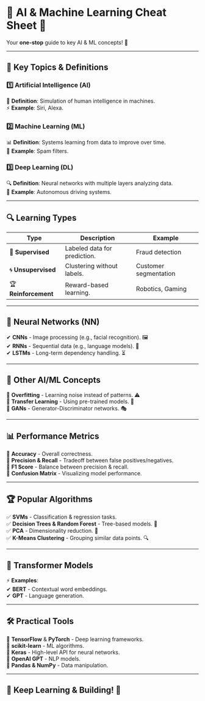 # 🤖 AI & Machine Learning Cheat Sheet 🚀  

Your **one-stop** guide to key AI & ML concepts! 🎯  

---

## 📌 Key Topics & Definitions  

### 1️⃣ Artificial Intelligence (AI)  
🧠 **Definition**: Simulation of human intelligence in machines.  
⚡ **Example**: Siri, Alexa.  

### 2️⃣ Machine Learning (ML)  
📊 **Definition**: Systems learning from data to improve over time.  
📩 **Example**: Spam filters.  

### 3️⃣ Deep Learning (DL)  
🔍 **Definition**: Neural networks with multiple layers analyzing data.  
🚗 **Example**: Autonomous driving systems.  

---

## 🔍 Learning Types  

| Type            | Description                      | Example |
|----------------|--------------------------------|---------|
| 🎯 **Supervised**   | Labeled data for prediction.  | Fraud detection |
| 🌀 **Unsupervised** | Clustering without labels.  | Customer segmentation |
| 🏆 **Reinforcement** | Reward-based learning.  | Robotics, Gaming |

---

## 🧠 Neural Networks (NN)  

✔ **CNNs** - Image processing (e.g., facial recognition). 🖼️  
✔ **RNNs** - Sequential data (e.g., language models). 📜  
✔ **LSTMs** - Long-term dependency handling. ⏳  

---

## 🚀 Other AI/ML Concepts  

🔹 **Overfitting** - Learning noise instead of patterns. ⚠️  
🔹 **Transfer Learning** - Using pre-trained models. 🔄  
🔹 **GANs** - Generator-Discriminator networks. 🎭  

---

## 📊 Performance Metrics  

📌 **Accuracy** - Overall correctness.  
📌 **Precision & Recall** - Tradeoff between false positives/negatives.  
📌 **F1 Score** - Balance between precision & recall.  
📌 **Confusion Matrix** - Visualizing model performance.  

---

## 🏆 Popular Algorithms  

✅ **SVMs** - Classification & regression tasks.  
✅ **Decision Trees & Random Forest** - Tree-based models. 🌳  
✅ **PCA** - Dimensionality reduction. 🔻  
✅ **K-Means Clustering** - Grouping similar data points. 🔍  

---

## 🤖 Transformer Models  

⚡ **Examples**:  
✔ **BERT** - Contextual word embeddings.  
✔ **GPT** - Language generation.  

---

## 🛠️ Practical Tools  

🔹 **TensorFlow** & **PyTorch** - Deep learning frameworks.  
🔹 **scikit-learn** - ML algorithms.  
🔹 **Keras** - High-level API for neural networks.  
🔹 **OpenAI GPT** - NLP models.  
🔹 **Pandas & NumPy** - Data manipulation.  

---

## 🚀 Keep Learning & Building! 🌟